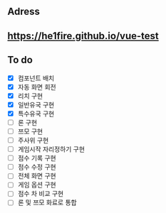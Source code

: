 ## Adress
https://he1fire.github.io/vue-test
---
## To do
- [x] 컴포넌트 배치
- [x] 자동 화면 회전
- [x] 리치 구현
- [x] 일반유국 구현
- [x] 특수유국 구현
- [ ] 론 구현
- [ ] 쯔모 구현
- [ ] 주사위 구현
- [ ] 게임시작 자리정하기 구현
- [ ] 점수 기록 구현
- [ ] 점수 수정 구현
- [ ] 전체 화면 구현
- [ ] 게임 옵션 구현
- [ ] 점수 차 비교 구현
- [ ] 론 및 쯔모 화료로 통합